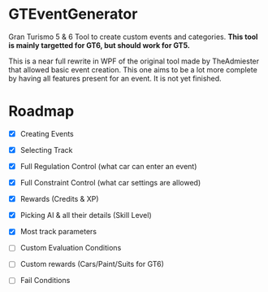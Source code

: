 # GTEventGenerator
Gran Turismo 5 &amp; 6 Tool to create custom events and categories. **This tool is mainly targetted for GT6, but should work for GT5.**

This is a near full rewrite in WPF of the original tool made by TheAdmiester that allowed basic event creation. This one aims to be a lot more complete by having all features present for an event.
It is not yet finished.

# Roadmap

- [x] Creating Events
- [x] Selecting Track
- [x] Full Regulation Control (what car can enter an event)
- [x] Full Constraint Control (what car settings are allowed)
- [x] Rewards (Credits & XP)
- [x] Picking AI & all their details (Skill Level)
- [x] Most track parameters
- [ ] Custom Evaluation Conditions
- [ ] Custom rewards (Cars/Paint/Suits for GT6)
- [ ] Fail Conditions


